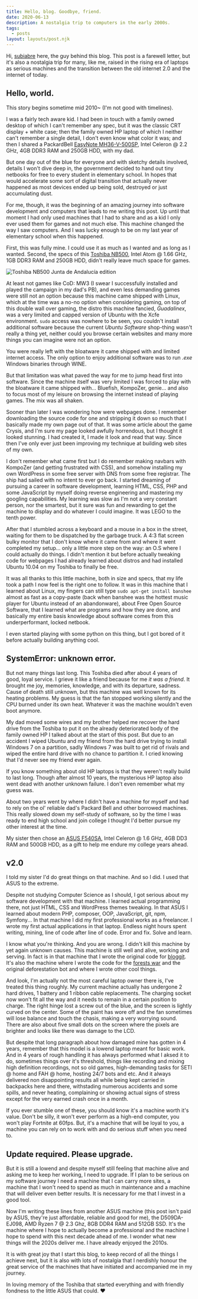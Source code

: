 ```yaml
---
title: Hello, blog. Goodbye, friend.
date: 2020-06-13
description: A nostalgia trip to computers in the early 2000s.
tags:
  - posts
layout: layouts/post.njk
---
```


Hi, [subiabre](http://github.com/subiabre) here, the guy behind this blog. This post is a farewell letter, but it's also a nostalgia trip for many, like me, raised in the rising era of laptops as serious machines and the transition between the old internet 2.0 and the internet of today.

## Hello, world.
This story begins sometime mid 2010~ (I'm not good with timelines).

I was a fairly tech aware kid. I had been in touch with a family owned desktop of which I can't remember any spec, but it was the classic CRT display + white case; then the family owned HP laptop of which I neither can't remember a single detail, I don't even know what color it was; and then I shared a PackardBell [EasyNote MH36-V-500SP](https://icecat.us/prefere/us/p/vendorName/mpn/desc-6947070.html#), Intel Celeron @ 2.2 GHz, 4GB DDR3 RAM and 250GB HDD, with my dad.

But one day out of the blue for everyone and with sketchy details involved, details I won't dive deep in, the government decided to hand out tiny netbooks for free to every student in elementary school. In hopes that would accelerate some sort of digital transition that actually never happened as most devices ended up being sold, destroyed or just accumulating dust.

For me, though, it was the beginning of an amazing journey into software development and computers that leads to me writing this post. Up until that moment I had only used machines that I had to share and as a kid I only ever used them for games and not much else. This machine changed the way I saw computers. And I was lucky enough to be on my last year of elementary school when this happened.

First, this was fully mine. I could use it as much as I wanted and as long as I wanted. Second, the specs of this [Toshiba NB500](https://icecat.us/us/p/toshiba/pll50e-02m00jce/notebooks-nb500-110-8928911.html), Intel Atom @ 1.66 GHz, 1GB DDR3 RAM and 250GB HDD, didn't really leave much space for games.

![Toshiba NB500 Junta de Andalucía edition](http://www.juntadeandalucia.es/educacion/cga/mediawiki/images/8/82/ToshibaNB500.jpg)

At least not games like CoD: MW3 (I swear I successfully installed and played the campaign in my dad's PB), and even less demanding games were still not an option because this machine came shipped with Linux, which at the time was a no-no option when considering gaming, on top of this double wall over gaming, the distro this machine fancied, *Guadalinex*, was a very limited and capped version of Ubuntu with the Xcfe environment. `sudo` access was nowhere to be seen, you couldn't install additional software because the current *Ubuntu Software* shop-thing wasn't really a thing yet, neither could you browse certain websites and many more things you can imagine were not an option.

You were really left with the bloatware it came shipped with and limited internet access. The only option to enjoy additional software was to run *.exe* Windows binaries through WINE.

But that limitation was what paved the way for me to jump head first into software. Since the machine itself was very limited I was forced to play with the bloatware it came shipped with... Bluefish, KompoZer, genie... and also to focus most of my leisure on browsing the internet instead of playing games. The mix was all shaken.

Sooner than later I was wondering how were webpages done. I remember downloading the source code for one and stripping it down so much that I basically made my own page out of that. It was some article about the game Crysis, and I'm sure my page looked awfully horrendous, but I thought it looked stunning. I had created it, I made it look and read that way. Since then I've only ever just been improving my technique at building web sites of my own.

I don't remember what came first but I do remember making navbars with KompoZer (and getting frustrated with CSS), and somehow installing my own WordPress in some free server with DNS from some free registrar. The ship had sailed with no intent to ever go back. I started dreaming of pursuing a career in software development, learning HTML, CSS, PHP and some JavaScript by myself doing reverse engineering and mastering my googling capabilities. My learning was slow as I'm not a very constant person, nor the smartest, but it sure was fun and rewarding to get the machine to display and do whatever I could imagine. It was LEGO to the tenth power.

After that I stumbled across a keyboard and a mouse in a box in the street, waiting for them to be dispatched by the garbage truck. A 4:3 flat screen bulky monitor that I don't know where it came from and where it went completed my setup... only a little more step on the way: an O.S where I could actually do things. I didn't mention it but before actually tweaking code for webpages I had already learned about distros and had installed Ubuntu 10.04 on my Toshiba to finally be free.

It was all thanks to this little machine, both in size and specs, that my life took a path I now feel is the right one to follow. It was in this machine that I learned about Linux, my fingers can still type `sudo apt-get install banshee` almost as fast as a copy-paste (back when banshee was the hottest music player for Ubuntu instead of an abandonware), about Free Open Source Software, that I learned what are programs and how they are done, and basically my entire basis knowledge about software comes from this underperformant, locked netbook.

I even started playing with some python on this thing, but I got bored of it before actually building anything cool.

## SystemError: unknown error.
But not many things last long. This Toshiba died after about 4 years of good, loyal service. I grieve it like a friend because for me *it was a friend*. It brought me joy, memories, knowledge, and with its departure, sadness. Cause of death still unknown, but this machine was well known for its heating problems. My guess is that the fan stopped working silently and the CPU burned under its own heat. Whatever it was the machine wouldn't even boot anymore.

My dad moved some wires and my brother helped me recover the hard drive from the Toshiba to put it on the already deteriorated body of the family owned HP I talked about at the start of this post. But due to an accident I wiped Ubuntu and my friend from the hard drive trying to install Windows 7 on a partition, sadly Windows 7 was built to get rid of rivals and wiped the entire hard drive with no chance to partition it. I cried knowing that I'd never see my friend ever again.

If you know something about old HP laptops is that they weren't really build to last long. Though after almost 10 years, the mysterious HP laptop also went dead with another unknown failure. I don't even remember what my guess was.

About two years went by where I didn't have a machine for myself and had to rely on the ol' reliable dad's Packard Bell and other borrowed machines. This really slowed down my self-study of software, so by the time I was ready to end high school and join college I thought I'd better pursue my other interest at the time.

My sister then chose an [ASUS F540SA](https://icecat.es/es/p/asus/90nb0b31-m01440/notebooks-f540sa-xx068t-33314739.html), Intel Celeron @ 1.6 GHz, 4GB DD3 RAM and 500GB HDD, as a gift to help me endure my college years ahead.

## v2.0
I told my sister I'd do great things on that machine. And so I did. I used that ASUS to the extreme.

Despite not studying Computer Science as I should, I got serious about my software development with that machine. I learned actual programming there, not just HTML, CSS and WordPress themes tweaking. In that ASUS I learned about modern PHP, composer, OOP, JavaScript, git, npm, Symfony... In that machine I did my first professional works as a freelancer. I wrote my first actual applications in that laptop. Endless night hours spent writing, mining, line of code after line of code. Error and fix. Solve and learn.

I know what you're thinking. And you are wrong. I didn't kill this machine by yet again unknown causes. This machine is still well and alive, working and serving. In fact is in that machine that I wrote the original code for [bloggit](http://github.com/subiabre/bloggit). It's also the machine where I wrote the code for the [forests war](http://twitter.com/forestswar) and the original deforestation bot and where I wrote other cool things.

And look, I'm actually not the most careful laptop owner there is, I've treated this thing roughly. My current machine actually has undergone 2 hard drives, 1 battery and 1 ribbon cable replacements. The charging socket now won't fit all the way and it needs to remain in a certain position to charge. The right hinge lost a screw out of the blue, and the screen is lightly curved on the center. Some of the paint has wore off and the fan sometimes will lose balance and touch the chasis, making a very worrying sound. There are also about five small dots on the screen where the pixels are brighter and looks like there was damage to the LCD.

But despite that long paragraph about how damaged mine has gotten in 4 years, remember that this model is a lowend laptop meant for basic work. And in 4 years of rough handling it has always performed what I aksed it to do, sometimes things over it's threshold, things like recording and mixing high definition recordings, not so old games, high-demanding tasks for SETI @ home and FAH @ home, hosting 24/7 bots and etc. And it always delivered non disappointing results all while being kept carried in backpacks here and there, withstading numerous accidents and some spills, and never heating, complaining or showing actual signs of stress except for the very earned crash once in a month.

If you ever stumble one of these, you should know it's a machine worth it's value. Don't be silly, it won't ever perform as a high-end computer, you won't play Fortnite at 60fps. But, it's a machine that will be loyal to you, a machine you can rely on to work with and do serious stuff when you need to.

## Update required. Please upgrade.
But it is still a lowend and despite myself still feeling that machine alive and asking me to keep her working, I need to upgrade. If I plan to be serious on my software journey I need a machine that I can carry more sites, a machine that I won't need to spend as much in maintenance and a machine that will deliver even better results. It is necessary for me that I invest in a good tool.

Now I'm writing these lines from another ASUS machine (this post isn't paid by ASUS, they're just affordable, reliable and good for me), the D509DA-EJ098, AMD Ryzen 7 @ 2.3 Ghz, 8GB DDR4 RAM and 512GB SSD. It's the machine where I hope to actually become a professional and the machine I hope to spend with this next decade ahead of me. I wonder what new things will the 2020s deliver me. I have already enjoyed the 2010s.

It is with great joy that I start this blog, to keep record of all the things I achieve next, but it is also with lots of nostalgia that I nerdishly honour the great service of the machines that have initiated and accompanied me in my journey.

In loving memory of the Toshiba that started everything and with friendly fondness to the little ASUS that could. :heart: